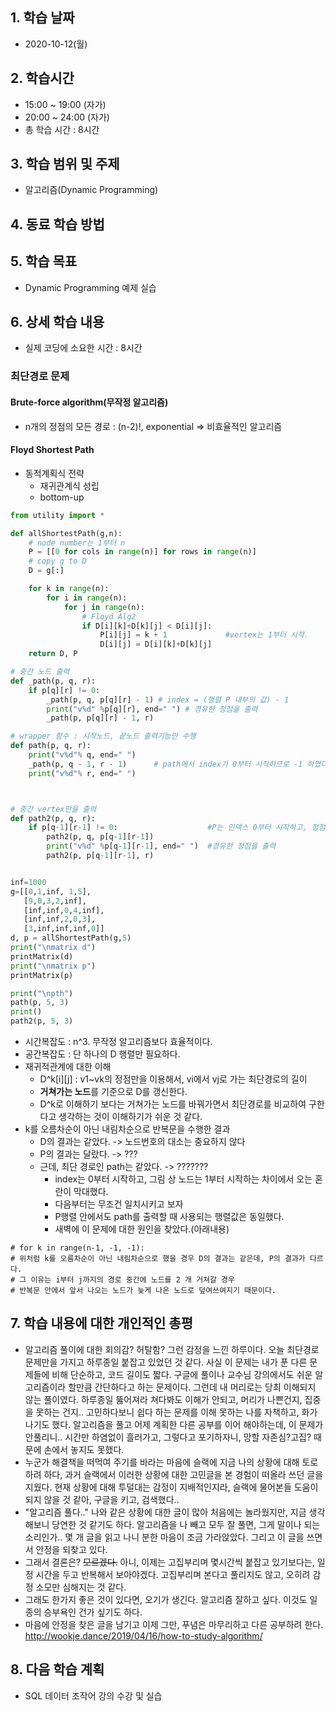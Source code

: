 ## 1. 학습 날짜
+ 2020-10-12(월)

## 2. 학습시간
+ 15:00 ~ 19:00 (자가)   
+ 20:00 ~ 24:00 (자가)
+ 총 학습 시간 : 8시간

## 3. 학습 범위 및 주제
+ 알고리즘(Dynamic Programming)

## 4. 동료 학습 방법

## 5. 학습 목표
+ Dynamic Programming 예제 실습

## 6. 상세 학습 내용
+ 실제 코딩에 소요한 시간 : 8시간    
    
### 최단경로 문제 

#### Brute-force algorithm(무작정 알고리즘)
+ n개의 정점의 모든 경로 : (n-2)!, exponential => 비효율적인 알고리즘

#### Floyd Shortest Path
+ 동적계획식 전략
    - 재귀관계식 성립
    - bottom-up
```python
from utility import *

def allShortestPath(g,n):
	# node number는 1부터 n
	P = [[0 for cols in range(n)] for rows in range(n)]
	# copy g to D
	D = g[:]

	for k in range(n):
		for i in range(n):
			for j in range(n):
				# Floyd Alg2
				if D[i][k]+D[k][j] < D[i][j]:
					P[i][j] = k + 1 			#vertex는 1부터 시작.
					D[i][j] = D[i][k]+D[k][j]
	return D, P

# 중간 노드 출력
def _path(p, q, r):
	if p[q][r] != 0:
		_path(p, q, p[q][r] - 1) # index = (행렬 P 내부의 값) - 1
		print("v%d" %p[q][r], end=" ") # 경유한 정점을 출력
		_path(p, p[q][r] - 1, r)

# wrapper 함수 : 시작노드, 끝노드 출력기능만 수행
def path(p, q, r):
    print("v%d"% q, end=" ")
    _path(p, q - 1, r - 1)		# path에서 index가 0부터 시작하므로 -1 하였다.
    print("v%d"% r, end=" ")



# 중간 vertex만을 출력
def path2(p, q, r):
	if p[q-1][r-1] != 0:					#P는 인덱스 0부터 시작하고, 정점은 1부터 시작한다.
		path2(p, q, p[q-1][r-1])
		print("v%d" %p[q-1][r-1], end=" ")	#경유한 정점을 출력
		path2(p, p[q-1][r-1], r)


inf=1000
g=[[0,1,inf, 1,5],
   [9,0,3,2,inf],
   [inf,inf,0,4,inf],
   [inf,inf,2,0,3],
   [3,inf,inf,inf,0]]
d, p = allShortestPath(g,5)
print("\nmatrix d")
printMatrix(d)
print("\nmatrix p")
printMatrix(p)

print("\npth")
path(p, 5, 3)
print()
path2(p, 5, 3)
```
+ 시간복잡도 : n^3. 무작정 알고리즘보다 효율적이다.
+ 공간복잡도 : 단 하나의 D 행렬만 필요하다. 
+ 재귀적관계에 대한 이해
    + D^k[i][j] : v1~vk의 정점만을 이용해서, vi에서 vj로 가는 최단경로의 길이
    + **거쳐가는 노드**를 기준으로 D를 갱신한다.
    + D^k로 이해하기 보다는 거쳐가는 노드를 바꿔가면서 최단경로를 비교하여 구한다고 생각하는 것이 이해하기가 쉬운 것 같다.
+ k를 오름차순이 아닌 내림차순으로 반복문을 수행한 결과
    + D의 결과는 같았다. -> 노드번호의 대소는 중요하지 않다
    + P의 결과는 달랐다. -> ???
    + 근데, 최단 경로인 path는 같았다. -> ??????? 
        + index는 0부터 시작하고, 그림 상 노드는 1부터 시작하는 차이에서 오는 혼란이 막대했다.
        + 다음부터는 무조건 일치시키고 보자
        + P행렬 안에서도 path를 출력할 때 사용되는 행렬값은 동일했다.
        + 새벽에 이 문제에 대한 원인을 찾았다.(아래내용)
```
# for k in range(n-1, -1, -1):
# 위처럼 k를 오름차순이 아닌 내림차순으로 했을 경우 D의 결과는 같은데, P의 결과가 다르다.
# 그 이유는 i부터 j까지의 경로 중간에 노드를 2 개 거쳐갈 경우
# 반복문 안에서 앞서 나오는 노드가 늦게 나온 노드로 덮여쓰여지기 때문이다.
```
        
## 7. 학습 내용에 대한 개인적인 총평
+ 알고리즘 풀이에 대한 회의감? 허탈함? 그런 감정을 느낀 하루이다. 오늘 최단경로문제만을 가지고 하루종일 붙잡고 있었던 것 같다. 사실 이 문제는 내가 푼 다른 문제들에 비해 단순하고, 코드 길이도 짧다. 구글에 풀이나 교수님 강의에서도 쉬운 알고리즘이라 할만큼 간단하다고 하는 문제이다. 그런데 내 머리로는 당최 이해되지 않는 풀이였다. 하루종일 뚫어져라 쳐다봐도 이해가 안되고, 머리가 나쁜건지, 집중을 못하는 건지.. 고민하다보니 쉽다 하는 문제를 이해 못하는 나를 자책하고, 화가 나기도 했다. 알고리즘을 풀고 어제 계획한 다른 공부를 이어 해야하는데, 이 문제가 안풀리니.. 시간만 하염없이 흘러가고, 그렇다고 포기하자니, 망할 자존심?고집? 때문에 손에서 놓지도 못했다. 
+ 누군가 해결책을 떠먹여 주기를 바라는 마음에 슬랙에 지금 나의 상황에 대해 토로하려 하다, 과거 슬랙에서 이러한 상황에 대한 고민글을 본 경험이 떠올라 쓰던 글을 지웠다. 현재 상황에 대해 투덜대는 감정이 지배적인지라, 슬랙에 물어본들 도움이 되지 않을 것 같아, 구글을 키고, 검색했다..
+ "알고리즘 풀다.." 나와 같은 상황에 대한 글이 많아 처음에는 놀라웠지만, 지금 생각해보니 당연한 것 같기도 하다. 알고리즘을 나 빼고 모두 잘 풀면, 그게 말이나 되는 소리인가.. 몇 개 글을 읽고 나니 분한 마음이 조금 가라앉았다. 그리고 이 글을 쓰면서 안정을 되찾고 있다. 
+ 그래서 결론은? ~~모르겠다.~~   아니, 이제는 고집부리며 몇시간씩 붙잡고 있기보다는, 일정 시간을 두고 반복해서 보아야겠다. 고집부리며 본다고 풀리지도 않고, 오히려 감정 소모만 심해지는 것 같다.
+ 그래도 한가지 좋은 것이 있다면, 오기가 생긴다. 알고리즘 잘하고 싶다. 이것도 일종의 승부욕인 건가 싶기도 하다. 
+ 마음에 안정을 찾은 글을 남기고 이제 그만, 푸념은 마무리하고 다른 공부하려 한다.
<http://wookje.dance/2019/04/16/how-to-study-algorithm/>

## 8. 다음 학습 계획
+ SQL 데이터 조작어 강의 수강 및 실습